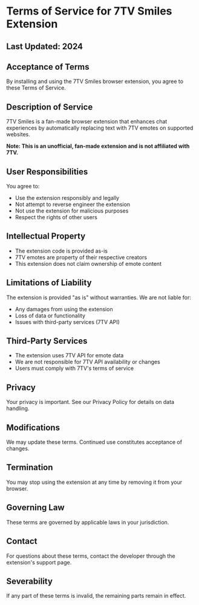 # Terms of Service for 7TV Smiles Extension

## Last Updated: 2024

## Acceptance of Terms

By installing and using the 7TV Smiles browser extension, you agree to these Terms of Service.

## Description of Service

7TV Smiles is a fan-made browser extension that enhances chat experiences by automatically replacing text with 7TV emotes on supported websites.

**Note: This is an unofficial, fan-made extension and is not affiliated with 7TV.**

## User Responsibilities

You agree to:

- Use the extension responsibly and legally
- Not attempt to reverse engineer the extension
- Not use the extension for malicious purposes
- Respect the rights of other users

## Intellectual Property

- The extension code is provided as-is
- 7TV emotes are property of their respective creators
- This extension does not claim ownership of emote content

## Limitations of Liability

The extension is provided "as is" without warranties. We are not liable for:

- Any damages from using the extension
- Loss of data or functionality
- Issues with third-party services (7TV API)

## Third-Party Services

- The extension uses 7TV API for emote data
- We are not responsible for 7TV API availability or changes
- Users must comply with 7TV's terms of service

## Privacy

Your privacy is important. See our Privacy Policy for details on data handling.

## Modifications

We may update these terms. Continued use constitutes acceptance of changes.

## Termination

You may stop using the extension at any time by removing it from your browser.

## Governing Law

These terms are governed by applicable laws in your jurisdiction.

## Contact

For questions about these terms, contact the developer through the extension's support page.

## Severability

If any part of these terms is invalid, the remaining parts remain in effect.

